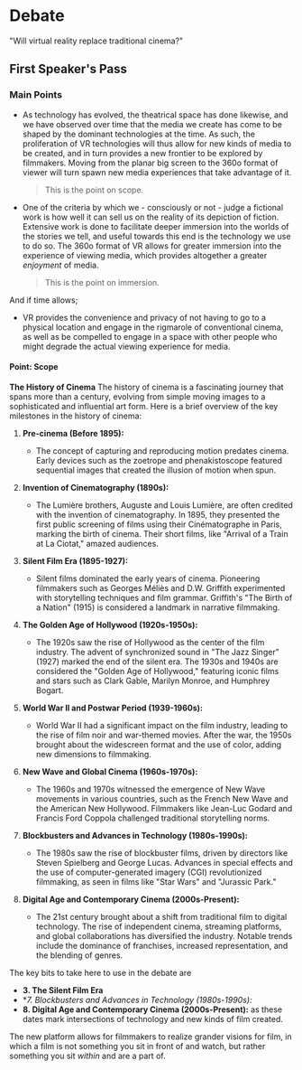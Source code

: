 # Debate
"Will virtual reality replace traditional cinema?"

## First Speaker's Pass
### Main Points
- As technology has evolved, the theatrical space has done likewise, and we have observed over time that the media we create has come to be shaped by the dominant technologies at the time. As such, the proliferation of VR technologies will thus allow for new kinds of media to be created, and in turn provides a new frontier to be explored by filmmakers. Moving from the planar big screen to the 360o format of viewer will turn spawn new media experiences that take advantage of it.
	> This is the point on scope.

- One of the criteria by which we - consciously or not - judge a fictional work is how well it can sell us on the reality of its depiction of fiction. Extensive work is done to facilitate deeper immersion into the worlds of the stories we tell, and useful towards this end is the technology we use to do so. The 360o format of VR allows for greater immersion into the experience of viewing media, which provides altogether a greater *enjoyment* of media.
	> This is the point on immersion.

And if time allows;
- VR provides the convenience and privacy of not having to go to a physical location and engage in the rigmarole of conventional cinema, as well as be compelled to engage in a space with other people who might degrade the actual viewing experience for media. 

#### Point: Scope
**The History of Cinema**
The history of cinema is a fascinating journey that spans more than a century, evolving from simple moving images to a sophisticated and influential art form. Here is a brief overview of the key milestones in the history of cinema:

1. **Pre-cinema (Before 1895):**
   - The concept of capturing and reproducing motion predates cinema. Early devices such as the zoetrope and phenakistoscope featured sequential images that created the illusion of motion when spun.

2. **Invention of Cinematography (1890s):**
   - The Lumière brothers, Auguste and Louis Lumière, are often credited with the invention of cinematography. In 1895, they presented the first public screening of films using their Cinématographe in Paris, marking the birth of cinema. Their short films, like "Arrival of a Train at La Ciotat," amazed audiences.

3. **Silent Film Era (1895-1927):**
   - Silent films dominated the early years of cinema. Pioneering filmmakers such as Georges Méliès and D.W. Griffith experimented with storytelling techniques and film grammar. Griffith's "The Birth of a Nation" (1915) is considered a landmark in narrative filmmaking.

4. **The Golden Age of Hollywood (1920s-1950s):**
   - The 1920s saw the rise of Hollywood as the center of the film industry. The advent of synchronized sound in "The Jazz Singer" (1927) marked the end of the silent era. The 1930s and 1940s are considered the "Golden Age of Hollywood," featuring iconic films and stars such as Clark Gable, Marilyn Monroe, and Humphrey Bogart.

5. **World War II and Postwar Period (1939-1960s):**
   - World War II had a significant impact on the film industry, leading to the rise of film noir and war-themed movies. After the war, the 1950s brought about the widescreen format and the use of color, adding new dimensions to filmmaking.

6. **New Wave and Global Cinema (1960s-1970s):**
   - The 1960s and 1970s witnessed the emergence of New Wave movements in various countries, such as the French New Wave and the American New Hollywood. Filmmakers like Jean-Luc Godard and Francis Ford Coppola challenged traditional storytelling norms.

7. **Blockbusters and Advances in Technology (1980s-1990s):**
   - The 1980s saw the rise of blockbuster films, driven by directors like Steven Spielberg and George Lucas. Advances in special effects and the use of computer-generated imagery (CGI) revolutionized filmmaking, as seen in films like "Star Wars" and "Jurassic Park."

8. **Digital Age and Contemporary Cinema (2000s-Present):**
   - The 21st century brought about a shift from traditional film to digital technology. The rise of independent cinema, streaming platforms, and global collaborations has diversified the industry. Notable trends include the dominance of franchises, increased representation, and the blending of genres.

The key bits to take here to use in the debate are 
- **3. The Silent Film Era** 
- **7. Blockbusters and Advances in Technology (1980s-1990s):*
- **8. Digital Age and Contemporary Cinema (2000s-Present):**
as these dates mark intersections of technology and new kinds of film created.

The new platform allows for filmmakers to realize grander visions for film, in which a film is not something you sit in front of and watch, but rather something you sit *within* and are a part of. 